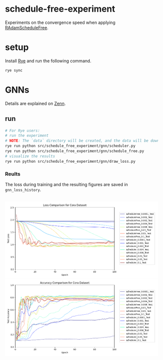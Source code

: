 # schedule-free-experiment
Experiments on the convergence speed when applying [RAdamScheduleFree](https://github.com/facebookresearch/schedule_free/tree/main).

# setup
Install [Rye](https://rye-up.com/) and run the following command.

```bash
rye sync
```
# GNNs
Details are explained on [Zenn](https://zenn.dev/zenkigen_tech/articles/8356bed81aec91).


## run
```bash
# For Rye users:
# run the experiment
# NOTE: The `data` directory will be created, and the data will be downloaded there during the first run.
rye run python src/schedule_free_experiment/gnn/scheduler.py
rye run python src/schedule_free_experiment/gnn/schedule_free.py
# visualize the results
rye run python src/schedule_free_experiment/gnn/draw_loss.py
```

### Reults
The loss during training and the resulting figures are saved in `gnn_loss_history`.

<div align="center">
  <br>
  <img src="assets/Cora_loss_comparison.png" alt="Gaussian-distribution">
  <img src="assets/Cora_accuracy_comparison.png" alt="Gaussian-distribution">

</div>